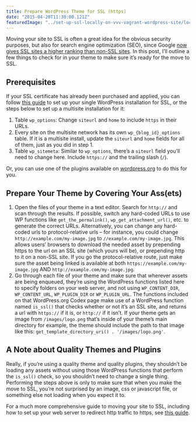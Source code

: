 ```yaml
---
title: Prepare WordPress Theme for SSL (https)
date: "2015-04-20T11:30:00.121Z"
featuredImage: "../set-up-ssl-locally-on-vvv-vagrant-wordpress-site/locks.jpg"
---
```


Moving your site to SSL is often a great idea for the obvious security purposes, but also for search engine optimization (SEO), since Google [now gives SSL sites a higher ranking than non-SSL sites](http://searchengineland.com/google-starts-giving-ranking-boost-secure-httpsssl-sites-199446). In this post, I’ll outline a few things to check for in your theme to make sure it’s ready for the move to SSL.

## Prerequisites

If your SSL certificate has already been purchased and applied, you can follow [this guide](http://www.wpbeginner.com/wp-tutorials/how-to-add-ssl-and-https-in-wordpress/) to set up your single WordPress installation for SSL, or the steps below to set up a multisite installation for it:

1. Table `wp_options`: Change `siteurl` and `home` to include `https` in their URLs.
1. Every site on the multisite network has its own `wp_{blog_id}_options` table. If it is a multisite install, update the `siteurl` and `home` fields for all of them, just as you did in step 1.
1. Table `wp_sitemeta`: Similar to `wp_options`, there’s a `siteurl` field you’ll need to change here. Include `https://` and the trailing slash (`/`).

Or, you can use one of the plugins available on [wordpress.org](http://wordpress.org/plugins/) to do this for you.

## Prepare Your Theme by Covering Your Ass(ets)

1. Open the files of your theme in a text editor. Search for `http://` and scan through the results. If possible, switch any hard-coded URLs to use WP functions like `get_the_permalink()`, `wp_get_attachment_url()`, etc. to generate the correct URLs. Alternatively, you can change any hard-coded urls to protocol-relative urls – for instance, you could change `http://example.com/my-image.jpg` to `//example.com/my-image.jpg`. This allows users’ browsers to download the needed asset by prepending https to the url on an SSL site (which yours will be), or prepending http to it on a non-SSL site. If you go the protocol-relative route, just make sure the asset being linked is available at both `https://example.com/my-image.jpg` AND `http://example.com/my-image.jpg`.
1. Go through each file of your theme and make sure that wherever assets are being enqueued, they’re using the WordPress functions listed here to specify folders on your web server, and not using `WP_CONTENT_DIR`, `WP_CONTENT_URL`, `WP_PLUGIN_DIR` or `WP_PLUGIN_URL`. The functions included on that WordPress.org Codex page make use of a WordPress function named `is_ssl()` that checks whether or not it’s an SSL site, and returns a url with `https://` if it is, or `http://` if it isn’t. If your theme gets an image from `/images/logo.png` that’s inside of your theme’s main directory for example, the theme should include the path to that image like this: `get_template_directory_uri() . '/images/logo.png'`.

## A Note about Quality Themes and Plugins

Really, if you’re using a quality theme and quality plugins, they shouldn’t be loading any assets without using those WordPress functions that perform the `is_ssl()` check, so you shouldn’t need to change a single thing. Performing the steps above is only to make sure that when you make the move to SSL, you’re not surprised by an image, css or javascript file, or something else not loading when you expect it to.

For a much more comprehensive guide to moving your site to SSL, including how to set up your web server to redirect http traffic to https, see [this guide](https://yoast.com/move-website-https-ssl/).